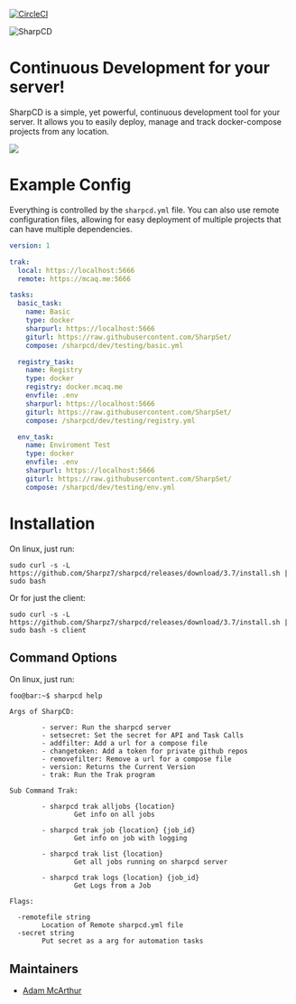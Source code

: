 [![CircleCI](https://circleci.com/gh/SharpSet/sharpcd.svg?style=svg)](https://circleci.com/gh/SharpSet/sharpcd)

![SharpCD](https://files.mcaq.me/043h0.png)
# Continuous Development for your server!

SharpCD is a simple, yet powerful, continuous development tool for your server.
It allows you to easily deploy, manage and track docker-compose projects from any location.

![](https://files.mcaq.me/r4844.png)

# Example Config

Everything is controlled by the `sharpcd.yml` file. You can also use
remote configuration files, allowing for easy deployment of multiple projects that can
have multiple dependencies.

```yml
version: 1

trak:
  local: https://localhost:5666
  remote: https://mcaq.me:5666

tasks:
  basic_task:
    name: Basic
    type: docker
    sharpurl: https://localhost:5666
    giturl: https://raw.githubusercontent.com/SharpSet/
    compose: /sharpcd/dev/testing/basic.yml

  registry_task:
    name: Registry
    type: docker
    registry: docker.mcaq.me
    envfile: .env
    sharpurl: https://localhost:5666
    giturl: https://raw.githubusercontent.com/SharpSet/
    compose: /sharpcd/dev/testing/registry.yml

  env_task:
    name: Enviroment Test
    type: docker
    envfile: .env
    sharpurl: https://localhost:5666
    giturl: https://raw.githubusercontent.com/SharpSet/
    compose: /sharpcd/dev/testing/env.yml
```

# Installation
On linux, just run:
```console
sudo curl -s -L https://github.com/Sharpz7/sharpcd/releases/download/3.7/install.sh | sudo bash
```

Or for just the client:
```console
sudo curl -s -L https://github.com/Sharpz7/sharpcd/releases/download/3.7/install.sh | sudo bash -s client
```

## Command Options

On linux, just run:
```console
foo@bar:~$ sharpcd help

Args of SharpCD:

        - server: Run the sharpcd server
        - setsecret: Set the secret for API and Task Calls
        - addfilter: Add a url for a compose file
        - changetoken: Add a token for private github repos
        - removefilter: Remove a url for a compose file
        - version: Returns the Current Version
        - trak: Run the Trak program

Sub Command Trak:

        - sharpcd trak alljobs {location}
                Get info on all jobs

        - sharpcd trak job {location} {job_id}
                Get info on job with logging

        - sharpcd trak list {location}
                Get all jobs running on sharpcd server

        - sharpcd trak logs {location} {job_id}
                Get Logs from a Job

Flags:

  -remotefile string
        Location of Remote sharpcd.yml file
  -secret string
        Put secret as a arg for automation tasks
```

## Maintainers

- [Adam McArthur](https://adam.mcaq.me)